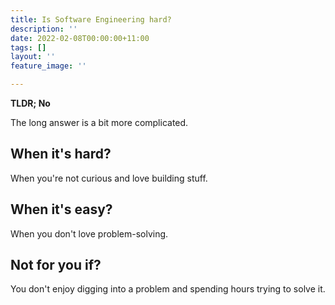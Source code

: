 ```yaml
---
title: Is Software Engineering hard?
description: ''
date: 2022-02-08T00:00:00+11:00
tags: []
layout: ''
feature_image: ''

---
```

**TLDR; No**

The long answer is a bit more complicated.

## When it's hard?

When you're not curious and love building stuff.

## When it's easy?

When you don't love problem-solving.

## Not for you if?

You don't enjoy digging into a problem and spending hours trying to solve it.